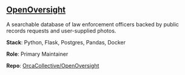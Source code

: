 ## [OpenOversight](https://spd.watch)

A searchable database of law enforcement officers backed by public records requests and user-supplied photos.

**Stack**: Python, Flask, Postgres, Pandas, Docker

**Role**: Primary Maintainer

**Repo**: [OrcaCollective/OpenOversight](https://github.com/OrcaCollective/OpenOversight)
